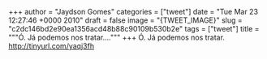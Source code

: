 
+++
author = "Jaydson Gomes"
categories = ["tweet"]
date = "Tue Mar 23 12:27:46 +0000 2010"
draft = false
image = "{TWEET_IMAGE}"
slug = "c2dc146bd2e90ea1356acd48b88c90109b530b2e"
tags = ["tweet"]
title = """Ó. Já podemos nos tratar...."""
+++
Ó. Já podemos nos tratar. http://tinyurl.com/yaqj3fh

